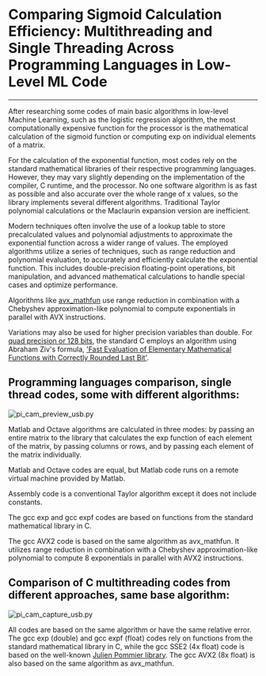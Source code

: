 # Comparing Sigmoid Calculation Efficiency: Multithreading and Single Threading Across Programming Languages in Low-Level ML Code
---

After researching some codes of main basic algorithms in low-level Machine Learning, such as the logistic regression algorithm, the most computationally expensive function for the processor is the mathematical calculation of the sigmoid function or computing exp on individual elements of a matrix.

For the calculation of the exponential function, most codes rely on the standard mathematical libraries of their respective programming languages. However, they may vary slightly depending on the implementation of the compiler, C runtime, and the processor. No one software algorithm is as fast as possible and also accurate over the whole range of x values, so the library implements several different algorithms. Traditional Taylor polynomial calculations or the Maclaurin expansion version are inefficient. 

Modern techniques often involve the use of a lookup table to store precalculated values and polynomial adjustments to approximate the exponential function across a wider range of values. The employed algorithms utilize a series of techniques, such as range reduction and polynomial evaluation, to accurately and efficiently calculate the exponential function. This includes double-precision floating-point operations, bit manipulation, and advanced mathematical calculations to handle special cases and optimize performance. 

Algorithms like [avx_mathfun](https://github.com/reyoung/avx_mathfun) use range reduction in combination with a Chebyshev approximation-like polynomial to compute exponentials in parallel with AVX instructions. 

Variations may also be used for higher precision variables than double. For [quad precision or 128 bits](https://codebrowser.dev/glibc/glibc/sysdeps/ieee754/ldbl-128/e_expl.c.html), the standard C employs an algorithm using Abraham Ziv's formula, ['Fast Evaluation of Elementary Mathematical Functions with Correctly Rounded Last Bit'](https://dl.acm.org/doi/abs/10.1145/114697.116813).

## Programming languages comparison, single thread codes, some with different algorithms:

![pi_cam_preview_usb.py](https://github.com/antor44/sigmoid-comparison/blob/main/Test_ML_algorithm.jpg)


Matlab and Octave algorithms are calculated in three modes: by passing an entire matrix to the library that calculates the exp function of each element of the matrix, by passing columns or rows, and by passing each element of the matrix individually.

Matlab and Octave codes are equal, but Matlab code runs on a remote virtual machine provided by Matlab.

Assembly code is a conventional Taylor algorithm except it does not include constants.

The gcc exp and gcc expf codes are based on functions from the standard mathematical library in C.

The gcc AVX2 code is based on the same algorithm as avx_mathfun. It utilizes range reduction in combination with a Chebyshev approximation-like polynomial to compute 8 exponentials in parallel with AVX2 instructions.


## Comparison of C multithreading codes from different approaches, same base algorithm:

![pi_cam_capture_usb.py](https://github.com/antor44/sigmoid-comparison/blob/main/exp_test3.jpg)


All codes are based on the same algorithm or have the same relative error. The gcc exp (double) and gcc expf (float) codes rely on functions from the standard mathematical library in C, while the gcc SSE2 (4x float) code is based on the well-known [Julien Pommier library](http://gruntthepeon.free.fr/ssemath/). The gcc AVX2 (8x float) is also based on the same algorithm as avx_mathfun.


